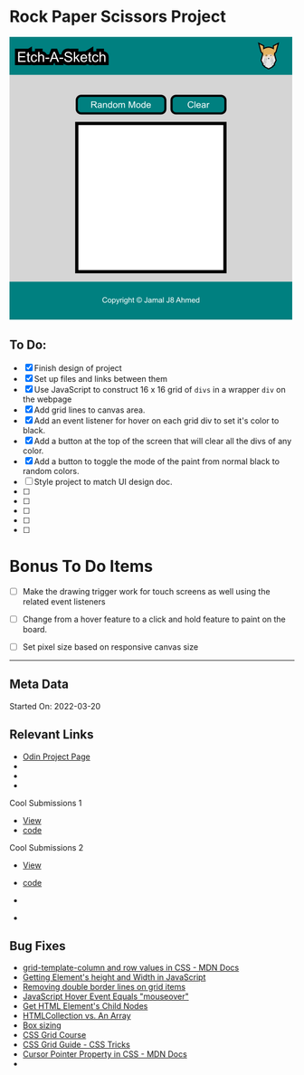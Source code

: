 # Rock Paper Scissors Project

![Project Design](./docs/ui_design.png)


## To Do:

- [x] Finish design of project
- [x] Set up files and links between them
- [x] Use JavaScript to construct 16 x 16 grid of `divs` in a wrapper `div` on the webpage
- [x] Add grid lines to canvas area.
- [x] Add an event listener for hover on each grid div to set it's color to black.
- [x] Add a button at the top of the screen that will clear all the divs of any color.
- [x] Add a button to toggle the mode of the paint from normal black to random colors.
- [ ] Style project to match UI design doc. 
- [ ] 
- [ ] 
- [ ] 
- [ ] 
- [ ] 

# Bonus To Do Items

- [ ] Make the drawing trigger work for touch screens as well using the related event listeners
- [ ] Change from a hover feature to a click and hold feature to paint on the board.
- [ ] Set pixel size based on responsive canvas size





---

## Meta Data

Started On: 2022-03-20


## Relevant Links

- [Odin Project Page](https://www.theodinproject.com/paths/foundations/courses/foundations/lessons/etch-a-sketch-project)
- []()
- []()
- []()

Cool Submissions 1
- [View](https://michalosman.github.io/etch-a-sketch/)
- [code](https://github.com/michalosman/etch-a-sketch)

Cool Submissions 2
- [View](https://bscottnz.github.io/esketch/)
- [code](https://github.com/bscottnz/esketch)

- []()
- []()

## Bug Fixes

- [grid-template-column and row values in CSS - MDN Docs](https://developer.mozilla.org/en-US/docs/Web/CSS/grid-template-columns)
- [Getting Element's height and Width in JavaScript](https://www.javascripttutorial.net/javascript-dom/javascript-width-height/)
- [Removing double border lines on grid items](https://stackoverflow.com/questions/47882924/preventing-double-borders-in-css-grid)
- [JavaScript Hover Event Equals "mouseover"](https://data-flair.training/blogs/javascript-event-types/)
- [Get HTML Element's Child Nodes](https://developer.mozilla.org/en-US/docs/Web/API/Element/children)
- [HTMLCollection vs. An Array](https://developer.mozilla.org/en-US/docs/Web/API/HTMLCollection)
- [Box sizing](https://www.w3schools.com/cssref/css3_pr_box-sizing.asp)
- [CSS Grid Course](https://youtu.be/t6CBKf8K_Ac)
- [CSS Grid Guide - CSS Tricks](https://css-tricks.com/snippets/css/complete-guide-grid/)
- [Cursor Pointer Property in CSS - MDN Docs](https://developer.mozilla.org/en-US/docs/Web/CSS/cursor)
- []()
